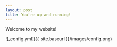 ```yaml
---
layout: post
title: You're up and running!
---
```


Welcome to my website!

![_config.yml]({{ site.baseurl }}/images/config.png)
